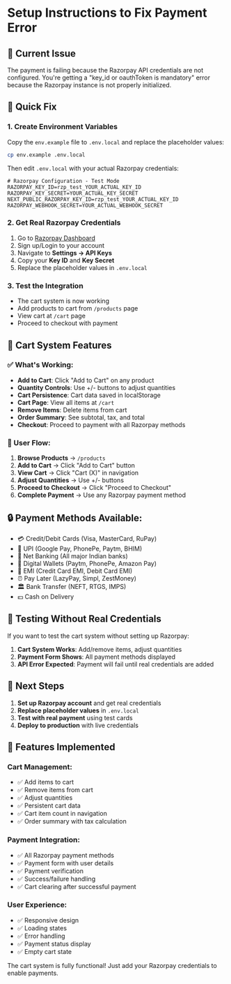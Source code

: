 # Setup Instructions to Fix Payment Error

## 🚨 Current Issue
The payment is failing because the Razorpay API credentials are not configured. You're getting a "key_id or oauthToken is mandatory" error because the Razorpay instance is not properly initialized.

## 🔧 Quick Fix

### 1. Create Environment Variables
Copy the `env.example` file to `.env.local` and replace the placeholder values:

```bash
cp env.example .env.local
```

Then edit `.env.local` with your actual Razorpay credentials:

```env
# Razorpay Configuration - Test Mode
RAZORPAY_KEY_ID=rzp_test_YOUR_ACTUAL_KEY_ID
RAZORPAY_KEY_SECRET=YOUR_ACTUAL_KEY_SECRET
NEXT_PUBLIC_RAZORPAY_KEY_ID=rzp_test_YOUR_ACTUAL_KEY_ID
RAZORPAY_WEBHOOK_SECRET=YOUR_ACTUAL_WEBHOOK_SECRET
```

### 2. Get Real Razorpay Credentials
1. Go to [Razorpay Dashboard](https://dashboard.razorpay.com/)
2. Sign up/Login to your account
3. Navigate to **Settings → API Keys**
4. Copy your **Key ID** and **Key Secret**
5. Replace the placeholder values in `.env.local`

### 3. Test the Integration
- The cart system is now working
- Add products to cart from `/products` page
- View cart at `/cart` page
- Proceed to checkout with payment

## 🛒 Cart System Features

### ✅ What's Working:
- **Add to Cart**: Click "Add to Cart" on any product
- **Quantity Controls**: Use +/- buttons to adjust quantities
- **Cart Persistence**: Cart data saved in localStorage
- **Cart Page**: View all items at `/cart`
- **Remove Items**: Delete items from cart
- **Order Summary**: See subtotal, tax, and total
- **Checkout**: Proceed to payment with all Razorpay methods

### 🎯 User Flow:
1. **Browse Products** → `/products`
2. **Add to Cart** → Click "Add to Cart" button
3. **View Cart** → Click "Cart (X)" in navigation
4. **Adjust Quantities** → Use +/- buttons
5. **Proceed to Checkout** → Click "Proceed to Checkout"
6. **Complete Payment** → Use any Razorpay payment method

## 🔒 Payment Methods Available:
- 💳 Credit/Debit Cards (Visa, MasterCard, RuPay)
- 📱 UPI (Google Pay, PhonePe, Paytm, BHIM)
- 🏦 Net Banking (All major Indian banks)
- 👛 Digital Wallets (Paytm, PhonePe, Amazon Pay)
- 📅 EMI (Credit Card EMI, Debit Card EMI)
- ⏰ Pay Later (LazyPay, Simpl, ZestMoney)
- 🏛️ Bank Transfer (NEFT, RTGS, IMPS)
- 💵 Cash on Delivery

## 🧪 Testing Without Real Credentials

If you want to test the cart system without setting up Razorpay:

1. **Cart System Works**: Add/remove items, adjust quantities
2. **Payment Form Shows**: All payment methods displayed
3. **API Error Expected**: Payment will fail until real credentials are added

## 🚀 Next Steps

1. **Set up Razorpay account** and get real credentials
2. **Replace placeholder values** in `.env.local`
3. **Test with real payment** using test cards
4. **Deploy to production** with live credentials

## 📱 Features Implemented

### Cart Management:
- ✅ Add items to cart
- ✅ Remove items from cart
- ✅ Adjust quantities
- ✅ Persistent cart data
- ✅ Cart item count in navigation
- ✅ Order summary with tax calculation

### Payment Integration:
- ✅ All Razorpay payment methods
- ✅ Payment form with user details
- ✅ Payment verification
- ✅ Success/failure handling
- ✅ Cart clearing after successful payment

### User Experience:
- ✅ Responsive design
- ✅ Loading states
- ✅ Error handling
- ✅ Payment status display
- ✅ Empty cart state

The cart system is fully functional! Just add your Razorpay credentials to enable payments.
